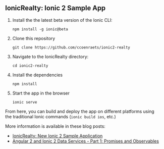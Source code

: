 ## IonicRealty: Ionic 2 Sample App

1. Install the the latest beta version of the Ionic CLI:
    ```
    npm install -g ionic@beta
    ```

1. Clone this repository
    ```
    git clone https://github.com/ccoenraets/ionic2-realty
    ```
    
1. Navigate to the IonicRealty directory:
    ```
    cd ionic2-realty
    ```

1. Install the dependencies
    ```
    npm install
    ```
    
1. Start the app in the browser
    ```
    ionic serve
    ```
    
From here, you can build and deploy the app on different platforms using the traditional Ionic commands (`ionic build ios`, etc.)

More information is available in these blog posts:
- [IonicRealty: New Ionic 2 Sample Application](http://coenraets.org/blog/2016/01/ionicrealty-new-ionic-2-sample-application/)
- [Angular 2 and Ionic 2 Data Services - Part 1: Promises and Observables](http://coenraets.org/blog/2016/02/angular2-ionic2-data-services-promises-observables/)
